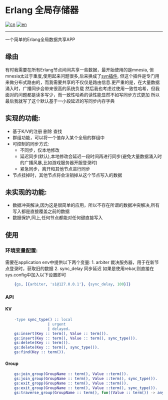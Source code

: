 # Erlang 全局存储器
[![cn](https://img.shields.io/badge/lang-中文-blue.svg)](https://github.com/lafirest/erlang_global_store/blob/main/README.md)
[![en](https://img.shields.io/badge/lang-English-red.svg)](https://github.com/lafirest/erlang_global_store/blob/main/README_en.md)

------
   一个简单的Erlang全局数据共享APP
## 缘由
   有时我需要在所有Erlang节点间间共享一些数据，最开始使用的是mnesia, 但mnesia太过于重度,使用起来问题很多,后来换成了[syn插件](https://github.com/ostinelli/syn ""), 但这个插件是专门用来做分布式路由的，而我需要共享的不仅仅是路由信息.更严重的是，在大量数据涌入时，广播同步会带来很高的系统负载
   然后我也考虑过使用一致性哈希，但我面对的问题都是读多写少，而一致性哈希的读性能显然不如写同步方式更加
   所以最后我就写了这个默认基于一小段延迟的写同步内存字典

## 实现的功能:
   * 基于K/V的注册 删除 查找
   * 群组功能，可以将一个值存入某个全局的群组中
   * 可控制的同步方式:
        * 不同步，仅本地修改
        * 延迟同步(默认),本地修改会延迟一段时间再进行同步(避免大量数据涌入时的广播风暴,比如游戏服务器开服登录时)
        * 紧急同步，离开和其他节点进行同步
   * 节点挂掉时，其他节点将会注销掉从这个节点写入的数据
## 未实现的功能:
   * 数据冲突解决,因为这是很简单的应用，所以不存在所谓的数据冲突解决,所有写入都是直接覆盖之前的数据
   * 数据保护,同上,任何节点都能对任何键直接写入
## 使用
### 环境变量配置:
   需要在application env中提供以下两个变量:
       1. arbiter 裁决服务器，用于在新节点登录时，获取旧的数据
       2. sync_delay 同步延迟
   如果是使用rebar,则直接在sys.config中加入以下设置即可
```Erlang
    {gs, [{arbiter, 's1@127.0.0.1'}, {sync_delay, 100}]}
```
### API
#### KV
```Erlang
    -type sync_type() :: local
                   | urgent
                   | delayed.
    gs:insert(Key :: term(), Value :: term()).
    gs:insert(Key :: term(), Value :: term(), sync_type()).
    gs:delete(Key :: term()).
    gs:delete(Key :: term(), sync_type()).
    gs:find(Key :: term()).
```
#### Group
```Erlang
    gs:join_group(GroupName :: term(), Value ::term()).
    gs:join_group(GroupName :: term(), Value ::term(), sync_type()).
    gs:exit_gropp(GroupName :: term(), Value ::term()).
    gs:exit_group(GroupName :: term(), Value ::term(), sync_type()).
    gs:traverse_group(GroupName :: term(), fun((Value :: term()) -> any())).
```
